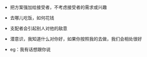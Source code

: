 - 把方案强加给接受者，不考虑接受者的需求或兴趣
- 去哪儿吃饭，如何花钱
- 支配者会引起别人对他的敌意
- 潜意识，我知道什么对你好，如果你按照我的去做，我们会相处很好

- eg：我有话想跟你说